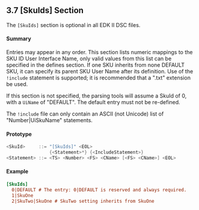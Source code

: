 <!--- @file
  3.7 [SkuIds] Section

  Copyright (c) 2006-2017, Intel Corporation. All rights reserved.<BR>

  Redistribution and use in source (original document form) and 'compiled'
  forms (converted to PDF, epub, HTML and other formats) with or without
  modification, are permitted provided that the following conditions are met:

  1) Redistributions of source code (original document form) must retain the
     above copyright notice, this list of conditions and the following
     disclaimer as the first lines of this file unmodified.

  2) Redistributions in compiled form (transformed to other DTDs, converted to
     PDF, epub, HTML and other formats) must reproduce the above copyright
     notice, this list of conditions and the following disclaimer in the
     documentation and/or other materials provided with the distribution.

  THIS DOCUMENTATION IS PROVIDED BY TIANOCORE PROJECT "AS IS" AND ANY EXPRESS OR
  IMPLIED WARRANTIES, INCLUDING, BUT NOT LIMITED TO, THE IMPLIED WARRANTIES OF
  MERCHANTABILITY AND FITNESS FOR A PARTICULAR PURPOSE ARE DISCLAIMED. IN NO
  EVENT SHALL TIANOCORE PROJECT  BE LIABLE FOR ANY DIRECT, INDIRECT, INCIDENTAL,
  SPECIAL, EXEMPLARY, OR CONSEQUENTIAL DAMAGES (INCLUDING, BUT NOT LIMITED TO,
  PROCUREMENT OF SUBSTITUTE GOODS OR SERVICES; LOSS OF USE, DATA, OR PROFITS;
  OR BUSINESS INTERRUPTION) HOWEVER CAUSED AND ON ANY THEORY OF LIABILITY,
  WHETHER IN CONTRACT, STRICT LIABILITY, OR TORT (INCLUDING NEGLIGENCE OR
  OTHERWISE) ARISING IN ANY WAY OUT OF THE USE OF THIS DOCUMENTATION, EVEN IF
  ADVISED OF THE POSSIBILITY OF SUCH DAMAGE.

-->

## 3.7 [SkuIds] Section

The `[SkuIds]` section is optional in all EDK II DSC files.

#### Summary

Entries may appear in any order. This section lists numeric mappings to the SKU
ID User Interface Name, only valid values from this list can be specified in
the defines section. If one SKU inherits from none DEFAULT SKU, it can specify 
its parent SKU User Name after its definition. Use of the `!include` statement 
is supported; it is recommended that a ".txt" extension be used.

If this section is not specified, the parsing tools will assume a SkuId of 0,
with a `UiName` of "DEFAULT". The default entry must not be re-defined.

The `!include` file can only contain an ASCII (not Unicode) list of
"Number|UiSkuName" statements.

#### Prototype

```c
<SkuId>     ::= "[SkuIds]" <EOL>
                {<Statement>*} {<IncludeStatement>}
<Statement> ::= <TS> <Number> <FS> <CName> [<FS> <CName>] <EOL>
```

#### Example

```ini
[SkuIds]
  0|DEFAULT # The entry: 0|DEFAULT is reserved and always required.
  1|SkuOne
  2|SkuTwo|SkuOne # SkuTwo setting inherits from SkuOne
```
